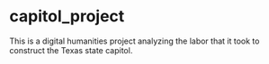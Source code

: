 # capitol_project
This is a digital humanities project analyzing the labor that it took to construct the Texas state capitol. 
